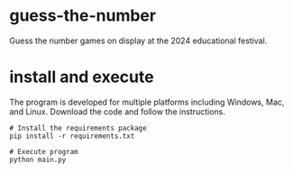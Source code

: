 # guess-the-number
Guess the number games on display at the 2024 educational festival.

# install and execute
The program is developed for multiple platforms including Windows, Mac, and Linux. Download the code and follow the instructions.
```
# Install the requirements package
pip install -r requirements.txt

# Execute program
python main.py
```
